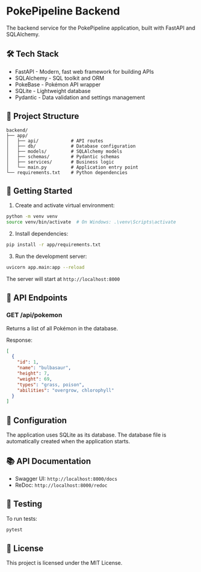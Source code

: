 # PokePipeline Backend

The backend service for the PokePipeline application, built with FastAPI and SQLAlchemy.

## 🛠️ Tech Stack

- FastAPI - Modern, fast web framework for building APIs
- SQLAlchemy - SQL toolkit and ORM
- PokeBase - Pokémon API wrapper
- SQLite - Lightweight database
- Pydantic - Data validation and settings management

## 📁 Project Structure

```
backend/
├── app/
│   ├── api/            # API routes
│   ├── db/             # Database configuration
│   ├── models/         # SQLAlchemy models
│   ├── schemas/        # Pydantic schemas
│   ├── services/       # Business logic
│   └── main.py         # Application entry point
└── requirements.txt    # Python dependencies
```

## 🚀 Getting Started

1. Create and activate virtual environment:
```bash
python -m venv venv
source venv/bin/activate  # On Windows: .\venv\Scripts\activate
```

2. Install dependencies:
```bash
pip install -r app/requirements.txt
```

3. Run the development server:
```bash
uvicorn app.main:app --reload
```

The server will start at `http://localhost:8000`

## 📝 API Endpoints

### GET /api/pokemon
Returns a list of all Pokémon in the database.

Response:
```json
[
  {
    "id": 1,
    "name": "bulbasaur",
    "height": 7,
    "weight": 69,
    "types": "grass, poison",
    "abilities": "overgrow, chlorophyll"
  }
]
```

## 🔧 Configuration

The application uses SQLite as its database. The database file is automatically created when the application starts.

## 📚 API Documentation

- Swagger UI: `http://localhost:8000/docs`
- ReDoc: `http://localhost:8000/redoc`

## 🧪 Testing

To run tests:
```bash
pytest
```

## 📄 License

This project is licensed under the MIT License. 